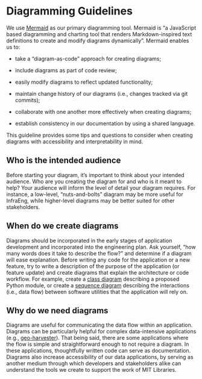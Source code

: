 # Diagramming Guidelines

We use [Mermaid](https://mermaid.js.org/intro/) as our primary diagramming tool. Mermaid is “a JavaScript based diagramming and charting tool that renders Markdown-inspired text definitions to create and modify diagrams dynamically”. Mermaid enables us to:

* take a “diagram-as-code” approach for creating diagrams;

* include diagrams as part of code review;

* easily modify diagrams to reflect updated functionality;

* maintain change history of our diagrams (i.e., changes tracked via git commits);

* collaborate with one another more effectively when creating diagrams;

* establish consistency in our documentation by using a shared language.

This guideline provides some tips and questions to consider when creating diagrams with accessibility and interpretability in mind.

## Who is the intended audience

Before starting your diagram, it’s important to think about your intended audience. Who are you creating the diagram for and who is it meant to help? Your audience will inform the level of detail your diagram requires. For instance, a low-level, “nuts-and-bolts” diagram may be more useful for InfraEng, while higher-level diagrams may be better suited for other stakeholders.

## When do we create diagrams

Diagrams should be incorporated in the early stages of application development and incorporated into the engineering plan. Ask yourself, “how many words does it take to describe the flow?” and determine if a diagram will ease explanation. Before writing any code for the application or a new feature, try to write a description of the purpose of the application (or feature update) and create diagrams that explain the architecture or code workflow. For example, create a [class diagram](https://mermaid.js.org/syntax/classDiagram.html) describing a proposed Python module, or create a [sequence diagram](https://mermaid.js.org/syntax/sequenceDiagram.html) describing the interactions (i.e., data flow) between software utilities that the application will rely on.

## Why do we need diagrams

Diagrams are useful for communicating the data flow within an application. Diagrams can be particularly helpful for complex data-intensive applications (e.g., [geo-harvester](https://github.com/MITLibraries/geo-harvester/tree/main/docs)). That being said, there are some applications where the flow is simple and straightforward enough to not require a diagram. In these applications, thoughtfully written code can serve as documentation. Diagrams also increase accessibility of our data applications, by serving as another medium through which developers and stakeholders alike can understand the tools we create to support the work of MIT Libraries.